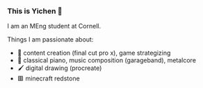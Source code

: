 ### This is Yichen :herb:
I am an MEng student at Cornell.

Things I am passionate about:
- :movie_camera: content creation (final cut pro x), game strategizing
- :musical_keyboard: classical piano, music composition (garageband), metalcore
- :paintbrush: digital drawing (procreate)
- :red_square: minecraft redstone
